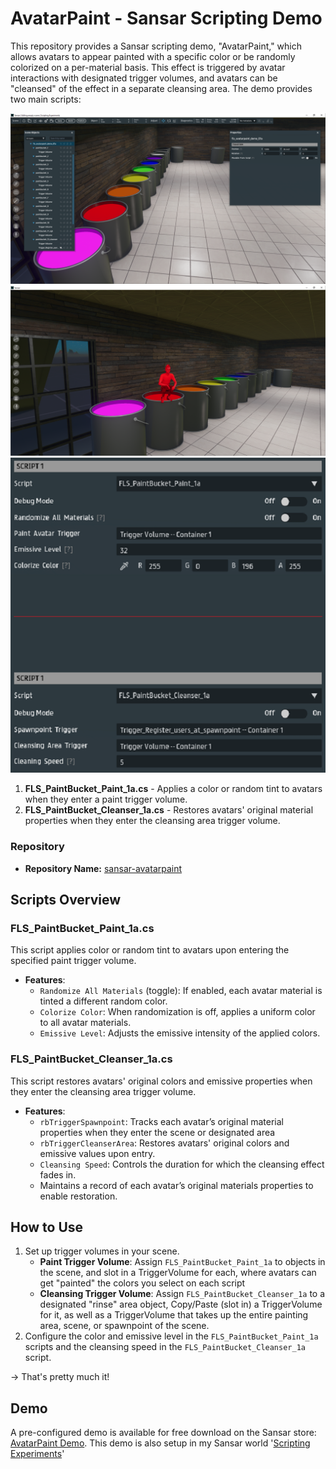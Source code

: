 # AvatarPaint - Sansar Scripting Demo

This repository provides a Sansar scripting demo, "AvatarPaint," which allows avatars to appear painted with a specific color or be randomly colorized on a per-material basis. This effect is triggered by avatar interactions with designated trigger volumes, and avatars can be "cleansed" of the effect in a separate cleansing area. The demo provides two main scripts:

![Screenshot of AvatarPaint in Sansar Editor](screenshot1.png)
![Screenshot of Freelight painted completely red in Sansar using AvatarPaint scripts](screenshot2.png)
![Screenshot of AvatarPaint's script properties in Sansar Editor](scriptprops1.png)

1. **FLS_PaintBucket_Paint_1a.cs** - Applies a color or random tint to avatars when they enter a paint trigger volume.
2. **FLS_PaintBucket_Cleanser_1a.cs** - Restores avatars' original material properties when they enter the cleansing area trigger volume.

### Repository

- **Repository Name:** [sansar-avatarpaint](https://github.com/iamfreelight/sansar-avatarpaint)

## Scripts Overview

### FLS_PaintBucket_Paint_1a.cs
This script applies color or random tint to avatars upon entering the specified paint trigger volume.

- **Features**:
  - `Randomize All Materials` (toggle): If enabled, each avatar material is tinted a different random color.
  - `Colorize Color`: When randomization is off, applies a uniform color to all avatar materials.
  - `Emissive Level`: Adjusts the emissive intensity of the applied colors.

### FLS_PaintBucket_Cleanser_1a.cs
This script restores avatars' original colors and emissive properties when they enter the cleansing area trigger volume.

- **Features**:
  - `rbTriggerSpawnpoint`: Tracks each avatar’s original material properties when they enter the scene or designated area
  - `rbTriggerCleanserArea`: Restores avatars' original colors and emissive values upon entry.
  - `Cleansing Speed`: Controls the duration for which the cleansing effect fades in.
  - Maintains a record of each avatar’s original materials properties to enable restoration.

## How to Use
1. Set up trigger volumes in your scene.
   - **Paint Trigger Volume**: Assign `FLS_PaintBucket_Paint_1a` to objects in the scene, and slot in a TriggerVolume for each, where avatars can get "painted" the colors you select on each script
   - **Cleansing Trigger Volume**: Assign `FLS_PaintBucket_Cleanser_1a` to a designated "rinse" area object, Copy/Paste (slot in) a TriggerVolume for it, as well as a TriggerVolume that takes up the entire painting area, scene, or spawnpoint of the scene.
2. Configure the color and emissive level in the `FLS_PaintBucket_Paint_1a` scripts and the cleansing speed in the `FLS_PaintBucket_Cleanser_1a` script.

-> That's pretty much it!

## Demo
A pre-configured demo is available for free download on the Sansar store: [AvatarPaint Demo](https://store.sansar.com/listings/d6bfe4f3-1221-4ad6-8cfc-ba3d9211d318/fls-avatarpaint-demo-v01a).
This demo is also setup in my Sansar world '[Scripting Experiments](https://atlas.sansar.com/experiences/freelight-1030/empty)'
